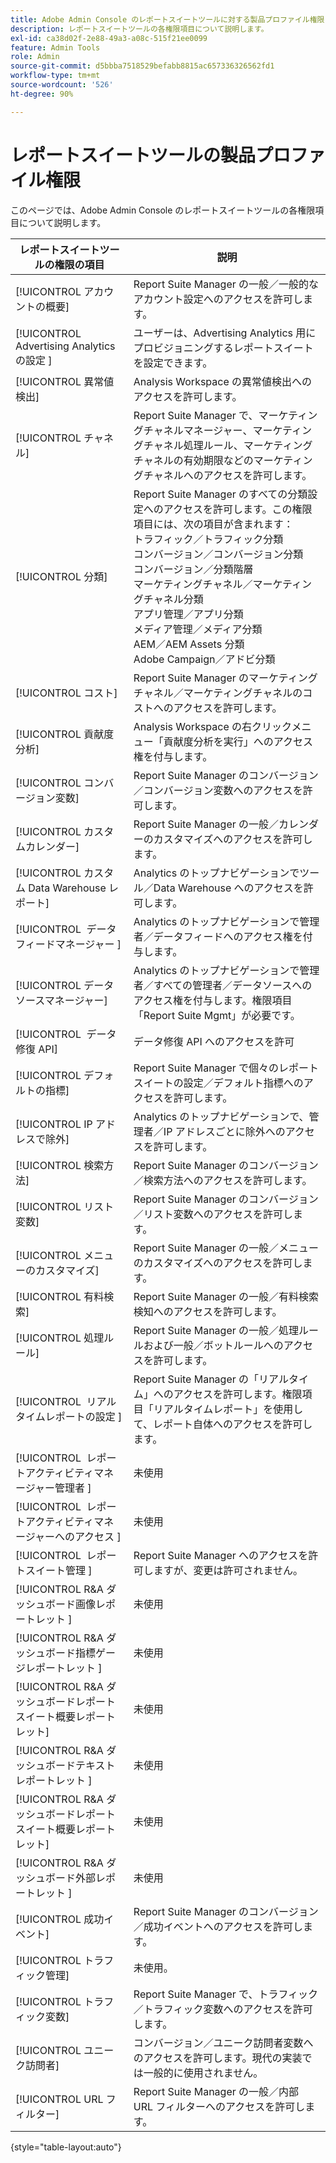 ```yaml
---
title: Adobe Admin Console のレポートスイートツールに対する製品プロファイル権限
description: レポートスイートツールの各権限項目について説明します。
exl-id: ca38d02f-2e88-49a3-a08c-515f21ee0099
feature: Admin Tools
role: Admin
source-git-commit: d5bbba7518529befabb8815ac657336326562fd1
workflow-type: tm+mt
source-wordcount: '526'
ht-degree: 90%

---
```


# レポートスイートツールの製品プロファイル権限

このページでは、Adobe Admin Console のレポートスイートツールの各権限項目について説明します。

| レポートスイートツールの権限の項目 | 説明 |
|------|------|
| [!UICONTROL アカウントの概要] | Report Suite Manager の一般／一般的なアカウント設定へのアクセスを許可します。 |
| [!UICONTROL Advertising Analyticsの設定 &#x200B;] | ユーザーは、Advertising Analytics 用にプロビジョニングするレポートスイートを設定できます。 |
| [!UICONTROL 異常値検出] | Analysis Workspace の異常値検出へのアクセスを許可します。 |
| [!UICONTROL チャネル] | Report Suite Manager で、マーケティングチャネルマネージャー、マーケティングチャネル処理ルール、マーケティングチャネルの有効期限などのマーケティングチャネルへのアクセスを許可します。 |
| [!UICONTROL 分類] | Report Suite Manager のすべての分類設定へのアクセスを許可します。この権限項目には、次の項目が含まれます：<br>トラフィック／トラフィック分類<br>コンバージョン／コンバージョン分類<br>コンバージョン／分類階層<br>マーケティングチャネル／マーケティングチャネル分類<br>アプリ管理／アプリ分類<br>メディア管理／メディア分類<br>AEM／AEM Assets 分類<br>Adobe Campaign／アドビ分類 |
| [!UICONTROL コスト] | Report Suite Manager のマーケティングチャネル／マーケティングチャネルのコストへのアクセスを許可します。 |
| [!UICONTROL 貢献度分析] | Analysis Workspace の右クリックメニュー「貢献度分析を実行」へのアクセス権を付与します。 |
| [!UICONTROL コンバージョン変数] | Report Suite Manager のコンバージョン／コンバージョン変数へのアクセスを許可します。 |
| [!UICONTROL カスタムカレンダー] | Report Suite Manager の一般／カレンダーのカスタマイズへのアクセスを許可します。 |
| [!UICONTROL カスタム Data Warehouse レポート] | Analytics のトップナビゲーションでツール／Data Warehouse へのアクセスを許可します。 |
| [!UICONTROL &#x200B; データフィードマネージャー &#x200B;] | Analytics のトップナビゲーションで管理者／データフィードへのアクセス権を付与します。 |
| [!UICONTROL データソースマネージャー] | Analytics のトップナビゲーションで管理者／すべての管理者／データソースへのアクセス権を付与します。権限項目「Report Suite Mgmt」が必要です。 |
| [!UICONTROL &#x200B; データ修復 API] | データ修復 API へのアクセスを許可 |
| [!UICONTROL デフォルトの指標] | Report Suite Manager で個々のレポートスイートの設定／デフォルト指標へのアクセスを許可します。 |
| [!UICONTROL IP アドレスで除外] | Analytics のトップナビゲーションで、管理者／IP アドレスごとに除外へのアクセスを許可します。 |
| [!UICONTROL 検索方法] | Report Suite Manager のコンバージョン／検索方法へのアクセスを許可します。 |
| [!UICONTROL リスト変数] | Report Suite Manager のコンバージョン／リスト変数へのアクセスを許可します。 |
| [!UICONTROL メニューのカスタマイズ] | Report Suite Manager の一般／メニューのカスタマイズへのアクセスを許可します。 |
| [!UICONTROL 有料検索] | Report Suite Manager の一般／有料検索検知へのアクセスを許可します。 |
| [!UICONTROL 処理ルール] | Report Suite Manager の一般／処理ルールおよび一般／ボットルールへのアクセスを許可します。 |
| [!UICONTROL &#x200B; リアルタイムレポートの設定 &#x200B;] | Report Suite Manager の「リアルタイム」へのアクセスを許可します。権限項目「リアルタイムレポート」を使用して、レポート自体へのアクセスを許可します。 |
| [!UICONTROL &#x200B; レポートアクティビティマネージャー管理者 &#x200B;] | 未使用 |
| [!UICONTROL &#x200B; レポートアクティビティマネージャーへのアクセス &#x200B;] | 未使用 |
| [!UICONTROL &#x200B; レポートスイート管理 &#x200B;] | Report Suite Manager へのアクセスを許可しますが、変更は許可されません。 |
| [!UICONTROL R&amp;A ダッシュボード画像レポートレット &#x200B;] | 未使用 |
| [!UICONTROL R&amp;A ダッシュボード指標ゲージレポートレット &#x200B;] | 未使用 |
| [!UICONTROL R&amp;A ダッシュボードレポートスイート概要レポートレット &#x200B;] | 未使用 |
| [!UICONTROL R&amp;A ダッシュボードテキストレポートレット &#x200B;] | 未使用 |
| [!UICONTROL R&amp;A ダッシュボードレポートスイート概要レポートレット &#x200B;] | 未使用 |
| [!UICONTROL R&amp;A ダッシュボード外部レポートレット &#x200B;] | 未使用 |
| [!UICONTROL 成功イベント] | Report Suite Manager のコンバージョン／成功イベントへのアクセスを許可します。 |
| [!UICONTROL トラフィック管理] | 未使用。 |
| [!UICONTROL トラフィック変数] | Report Suite Manager で、トラフィック／トラフィック変数へのアクセスを許可します。 |
| [!UICONTROL ユニーク訪問者] | コンバージョン／ユニーク訪問者変数へのアクセスを許可します。現代の実装では一般的に使用されません。 |
| [!UICONTROL URL フィルター] | Report Suite Manager の一般／内部 URL フィルターへのアクセスを許可します。 |

{style="table-layout:auto"}